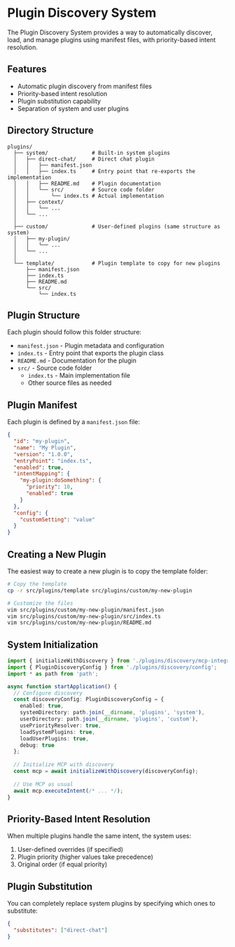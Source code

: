 # Plugin Discovery System

The Plugin Discovery System provides a way to automatically discover, load, and manage plugins using manifest files, with priority-based intent resolution.

## Features

- Automatic plugin discovery from manifest files
- Priority-based intent resolution
- Plugin substitution capability
- Separation of system and user plugins

## Directory Structure

```
plugins/
  ├── system/              # Built-in system plugins
  │   ├── direct-chat/     # Direct chat plugin
  │   │   ├── manifest.json
  │   │   ├── index.ts     # Entry point that re-exports the implementation
  │   │   ├── README.md    # Plugin documentation
  │   │   └── src/         # Source code folder
  │   │       └── index.ts # Actual implementation
  │   ├── context/
  │   │   └── ...
  │   └── ...
  │
  ├── custom/              # User-defined plugins (same structure as system)
  │   ├── my-plugin/
  │   │   └── ...
  │   └── ...
  │
  └── template/            # Plugin template to copy for new plugins
      ├── manifest.json
      ├── index.ts
      ├── README.md
      └── src/
          └── index.ts
```

## Plugin Structure

Each plugin should follow this folder structure:

- `manifest.json` - Plugin metadata and configuration
- `index.ts` - Entry point that exports the plugin class
- `README.md` - Documentation for the plugin
- `src/` - Source code folder
  - `index.ts` - Main implementation file
  - Other source files as needed

## Plugin Manifest

Each plugin is defined by a `manifest.json` file:

```json
{
  "id": "my-plugin",
  "name": "My Plugin",
  "version": "1.0.0",
  "entryPoint": "index.ts",
  "enabled": true,
  "intentMapping": {
    "my-plugin:doSomething": {
      "priority": 10,
      "enabled": true
    }
  },
  "config": {
    "customSetting": "value"
  }
}
```

## Creating a New Plugin

The easiest way to create a new plugin is to copy the template folder:

```bash
# Copy the template
cp -r src/plugins/template src/plugins/custom/my-new-plugin

# Customize the files
vim src/plugins/custom/my-new-plugin/manifest.json
vim src/plugins/custom/my-new-plugin/src/index.ts
vim src/plugins/custom/my-new-plugin/README.md
```

## System Initialization

```typescript
import { initializeWithDiscovery } from './plugins/discovery/mcp-integration';
import { PluginDiscoveryConfig } from './plugins/discovery/config';
import * as path from 'path';

async function startApplication() {
  // Configure discovery
  const discoveryConfig: PluginDiscoveryConfig = {
    enabled: true,
    systemDirectory: path.join(__dirname, 'plugins', 'system'),
    userDirectory: path.join(__dirname, 'plugins', 'custom'),
    usePriorityResolver: true,
    loadSystemPlugins: true,
    loadUserPlugins: true,
    debug: true
  };
  
  // Initialize MCP with discovery
  const mcp = await initializeWithDiscovery(discoveryConfig);
  
  // Use MCP as usual
  await mcp.executeIntent(/* ... */);
}
```

## Priority-Based Intent Resolution

When multiple plugins handle the same intent, the system uses:

1. User-defined overrides (if specified)
2. Plugin priority (higher values take precedence)
3. Original order (if equal priority)

## Plugin Substitution

You can completely replace system plugins by specifying which ones to substitute:

```json
{
  "substitutes": ["direct-chat"]
}
``` 